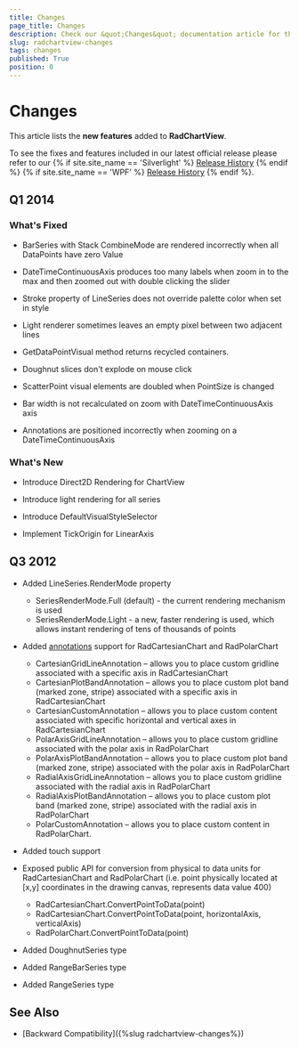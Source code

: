 ```yaml
---
title: Changes
page_title: Changes
description: Check our &quot;Changes&quot; documentation article for the RadChartView WPF control.
slug: radchartview-changes
tags: changes
published: True
position: 0
---
```


# Changes

This article lists the __new features__ added to __RadChartView__.

To see the fixes and features included in our latest official release please refer to our {% if site.site_name == 'Silverlight' %} [Release History](http://www.telerik.com/support/whats-new/silverlight/release-history) {% endif %} {% if site.site_name == 'WPF' %} [Release History](http://www.telerik.com/support/whats-new/wpf/release-history) {% endif %}.


## Q1 2014

### What's Fixed

* BarSeries with Stack CombineMode are rendered incorrectly when all DataPoints have zero Value

* DateTimeContinuousAxis produces too many labels when zoom in to the max and then zoomed out with double clicking the slider

* Stroke property of LineSeries does not override palette color when set in style

* Light renderer sometimes leaves an empty pixel between two adjacent lines

* GetDataPointVisual method returns recycled containers.

* Doughnut slices don't explode on mouse click

* ScatterPoint visual elements are doubled when PointSize is changed

* Bar width is not recalculated on zoom with DateTimeContinuousAxis axis

* Annotations are positioned incorrectly when zooming on a DateTimeContinuousAxis

### What's New

* Introduce Direct2D Rendering for ChartView

* Introduce light rendering for all series

* Introduce DefaultVisualStyleSelector

* Implement TickOrigin for LinearAxis

## Q3 2012

* Added LineSeries.RenderMode property
	* SeriesRenderMode.Full (default) - the current rendering mechanism is used                
	* SeriesRenderMode.Light - a new, faster rendering is used, which allows instant rendering of tens of thousands of points                

* Added [annotations](#216ade21-083f-49ce-8d99-2b1f6bb0b405) support for RadCartesianChart and RadPolarChart            
	* CartesianGridLineAnnotation – allows you to place custom gridline associated with a specific axis in RadCartesianChart                
	* CartesianPlotBandAnnotation – allows you to place custom plot band (marked zone, stripe) associated with a specific axis in RadCartesianChart                
	* CartesianCustomAnnotation – allows you to place custom content associated with specific horizontal and vertical axes in RadCartesianChart                
	* PolarAxisGridLineAnnotation – allows you to place custom gridline associated with the polar axis in RadPolarChart                
	* PolarAxisPlotBandAnnotation – allows you to place custom plot band (marked zone, stripe) associated with the polar axis in RadPolarChart                
	* RadialAxisGridLineAnnotation – allows you to place custom gridline associated with the radial axis in RadPolarChart                
	* RadialAxisPlotBandAnnotation – allows you to place custom plot band (marked zone, stripe) associated with the radial axis in RadPolarChart                
	* PolarCustomAnnotation – allows you to place custom content in RadPolarChart.                

* Added touch support

* Exposed public API  for conversion from physical to data units for RadCartesianChart and RadPolarChart (i.e. point physically located at [x,y] coordinates in the drawing canvas, represents data value 400)            
	* RadCartesianChart.ConvertPointToData(point)                
	* RadCartesianChart.ConvertPointToData(point, horizontalAxis, verticalAxis)                
	* RadPolarChart.ConvertPointToData(point)                
	
* Added DoughnutSeries type            

* Added RangeBarSeries type            

* Added RangeSeries type

## See Also
 * [Backward Compatibility]({%slug radchartview-changes%})